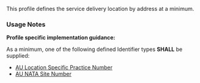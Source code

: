This profile defines the service delivery location by address at a minimum.

### Usage Notes

**Profile specific implementation guidance:**

As a minimum, one of the following defined Identifier types **SHALL** be supplied:

* [AU Location Specific Practice Number](https://hl7.org.au/fhir/4.1.0/StructureDefinition-au-locationspecificpracticenumber.html)
* [AU NATA Site Number](https://hl7.org.au/fhir/4.1.0/StructureDefinition-au-natasitenumber.html)
